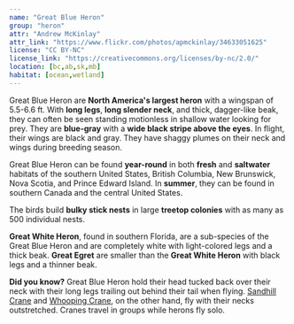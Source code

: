 ```yaml
---
name: "Great Blue Heron"
group: "heron"
attr: "Andrew McKinlay"
attr_link: "https://www.flickr.com/photos/apmckinlay/34633051625"
license: "CC BY-NC"
license_link: "https://creativecommons.org/licenses/by-nc/2.0/"
location: [bc,ab,sk,mb]
habitat: [ocean,wetland]
---
```

Great Blue Heron are **North America's largest heron** with a wingspan of 5.5-6.6 ft. With **long legs**, **long slender neck**, and thick, dagger-like beak, they can often be seen standing motionless in shallow water looking for prey. They are **blue-gray** with a **wide black stripe above the eyes**. In flight, their wings are black and gray. They have shaggy plumes on their neck and wings during breeding season.

Great Blue Heron can be found **year-round** in both **fresh** and **saltwater** habitats of the southern United States, British Columbia, New Brunswick, Nova Scotia, and Prince Edward Island. In **summer**, they can be found in southern Canada and the central United States.

The birds build **bulky stick nests** in large **treetop colonies** with as many as 500 individual nests.

**Great White Heron**, found in southern Florida, are a sub-species of the Great Blue Heron and are  completely white with light-colored legs and a thick beak. **Great Egret** are smaller than the **Great White Heron** with black legs and a thinner beak.

**Did you know?** Great Blue Heron hold their head tucked back over their neck with their long legs trailing out behind their tail when flying. [Sandhill Crane](/birds/sandhill) and [Whooping Crane](/birds/whoopcrane), on the other hand, fly with their necks outstretched. Cranes travel in groups while herons fly solo.
